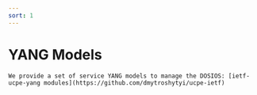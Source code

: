 ```yaml
---
sort: 1
---
```


# YANG Models

```tip
We provide a set of service YANG models to manage the DOSIOS: [ietf-ucpe-yang modules](https://github.com/dmytroshytyi/ucpe-ietf)
```
